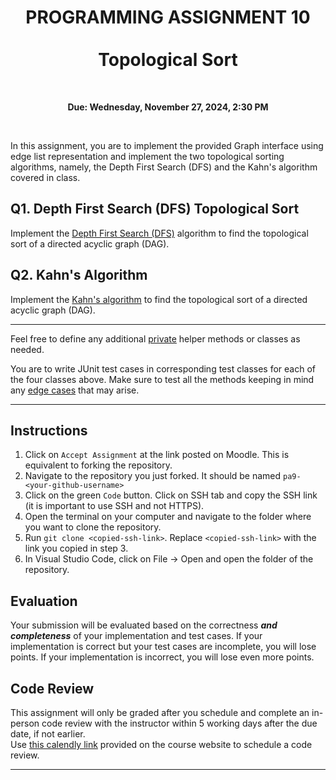 
<center><h1>PROGRAMMING ASSIGNMENT 10
<br/><br/>Topological Sort</h1>
<br/>

**Due: Wednesday, November 27, 2024, 2:30 PM**</center>

<br/>

In this assignment, you are to implement the provided Graph interface using edge list representation and implement the two topological sorting algorithms, namely, the Depth First Search (DFS) and the Kahn's algorithm covered in class.

## Q1. Depth First Search (DFS) Topological Sort

Implement the [Depth First Search (DFS)](https://fahadsultan.com/csc223/datastructs/graphs_topo_dfs.html) algorithm to find the topological sort of a directed acyclic graph (DAG).

## Q2. Kahn's Algorithm

Implement the [Kahn's algorithm](https://fahadsultan.com/csc223/datastructs/graphs_topo_kahn.html) to find the topological sort of a directed acyclic graph (DAG).

--- 

Feel free to define any additional <u>private</u> helper methods or classes as needed. 

You are to write JUnit test cases in corresponding test classes for each of the four classes above. Make sure to test all the methods keeping in mind any <u>edge cases</u> that may arise.

---

## **Instructions**
1. Click on `Accept Assignment` at the link posted on Moodle. This is equivalent to forking the repository.</font>
2. Navigate to the repository you just forked. It should be named `pa9-<your-github-username>`
3. Click on the green `Code` button. Click on SSH tab and copy the SSH link (it is important to use SSH and not HTTPS).
4. Open the terminal on your computer and navigate to the folder where you want to clone the repository.
5. Run `git clone <copied-ssh-link>`. Replace `<copied-ssh-link>` with the link you copied in step 3.
6. In Visual Studio Code, click on File -> Open and open the folder of the repository. 

## Evaluation

Your submission will be evaluated based on the correctness **_and completeness_** of your implementation and test cases. If your implementation is correct but your test cases are incomplete, you will lose points. If your implementation is incorrect, you will lose even more points.

## **Code Review**
This assignment will only be graded after you schedule and complete an in-person code review 
with the instructor within 5 working days after the due date, if not earlier. \
Use [this calendly link](https://calendly.com/ssultan-dpq/) provided on the course website to schedule a code review.

---
